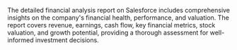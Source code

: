 The detailed financial analysis report on Salesforce includes comprehensive insights on the company's financial health, performance, and valuation. The report covers revenue, earnings, cash flow, key financial metrics, stock valuation, and growth potential, providing a thorough assessment for well-informed investment decisions.